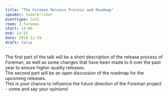 ```yaml
---
title: "The Foreman Release Process and Roadmap"
speaker: tomerbrisker
eventtype: talk
room: 3.foreman
start: 14:00
end: 14:55
date: 2018-12-29
draft: false
---
```


The first part of the talk will be a short description of the release process of Foreman,
as well as some changes that have been made to it over the past year to ensure higher quality releases.  
The second part will be an open discussion of the roadmap for the upcoming releases.  
This is your chance to influence the future direction of the Foreman project - come and say your opinions!  

